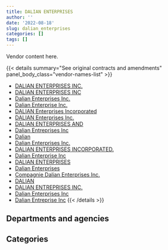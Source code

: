```yaml
---
title: DALIAN ENTERPRISES
author: ''
date: '2022-08-18'
slug: dalian_enterprises
categories: []
tags: []
---
```


<script src="/rmarkdown-libs/htmlwidgets/htmlwidgets.js"></script>
<link href="/rmarkdown-libs/datatables-css/datatables-crosstalk.css" rel="stylesheet" />
<script src="/rmarkdown-libs/datatables-binding/datatables.js"></script>
<script src="/rmarkdown-libs/jquery/jquery-3.6.0.min.js"></script>
<link href="/rmarkdown-libs/dt-core-bootstrap/css/dataTables.bootstrap.min.css" rel="stylesheet" />
<link href="/rmarkdown-libs/dt-core-bootstrap/css/dataTables.bootstrap.extra.css" rel="stylesheet" />
<script src="/rmarkdown-libs/dt-core-bootstrap/js/jquery.dataTables.min.js"></script>
<script src="/rmarkdown-libs/dt-core-bootstrap/js/dataTables.bootstrap.min.js"></script>
<link href="/rmarkdown-libs/crosstalk/css/crosstalk.min.css" rel="stylesheet" />
<script src="/rmarkdown-libs/crosstalk/js/crosstalk.min.js"></script>
<script src="/rmarkdown-libs/htmlwidgets/htmlwidgets.js"></script>
<link href="/rmarkdown-libs/datatables-css/datatables-crosstalk.css" rel="stylesheet" />
<script src="/rmarkdown-libs/datatables-binding/datatables.js"></script>
<script src="/rmarkdown-libs/jquery/jquery-3.6.0.min.js"></script>
<link href="/rmarkdown-libs/dt-core-bootstrap/css/dataTables.bootstrap.min.css" rel="stylesheet" />
<link href="/rmarkdown-libs/dt-core-bootstrap/css/dataTables.bootstrap.extra.css" rel="stylesheet" />
<script src="/rmarkdown-libs/dt-core-bootstrap/js/jquery.dataTables.min.js"></script>
<script src="/rmarkdown-libs/dt-core-bootstrap/js/dataTables.bootstrap.min.js"></script>
<link href="/rmarkdown-libs/crosstalk/css/crosstalk.min.css" rel="stylesheet" />
<script src="/rmarkdown-libs/crosstalk/js/crosstalk.min.js"></script>

Vendor content here.

{{< details summary="See original contracts and amendments" panel_body_class="vendor-names-list" >}}
- [DALIAN ENTERPRISES INC.](https://search.open.canada.ca/en/ct/?sort=contract_value_f%20desc&page=1&search_text=%22DALIAN%20ENTERPRISES%20INC.%22)
- [DALIAN ENTERPRISES INC](https://search.open.canada.ca/en/ct/?sort=contract_value_f%20desc&page=1&search_text=%22DALIAN%20ENTERPRISES%20INC%22)
- [Dalian Enterprises Inc.](https://search.open.canada.ca/en/ct/?sort=contract_value_f%20desc&page=1&search_text=%22Dalian%20Enterprises%20Inc.%22)
- [Dalian Enterprise Inc.](https://search.open.canada.ca/en/ct/?sort=contract_value_f%20desc&page=1&search_text=%22Dalian%20Enterprise%20Inc.%22)
- [DALIAN Enterprises Incorporated](https://search.open.canada.ca/en/ct/?sort=contract_value_f%20desc&page=1&search_text=%22DALIAN%20Enterprises%20Incorporated%22)
- [DALIAN Enterprises Inc.](https://search.open.canada.ca/en/ct/?sort=contract_value_f%20desc&page=1&search_text=%22DALIAN%20Enterprises%20Inc.%22)
- [DALIAN ENTERPRISES AND](https://search.open.canada.ca/en/ct/?sort=contract_value_f%20desc&page=1&search_text=%22DALIAN%20ENTERPRISES%20AND%22)
- [Dalian Entreprises Inc](https://search.open.canada.ca/en/ct/?sort=contract_value_f%20desc&page=1&search_text=%22Dalian%20Entreprises%20Inc%22)
- [Dalian](https://search.open.canada.ca/en/ct/?sort=contract_value_f%20desc&page=1&search_text=%22Dalian%22)
- [Dalian Enterprises Inc.](https://search.open.canada.ca/en/ct/?sort=contract_value_f%20desc&page=1&search_text=%22Dalian%20%20Enterprises%20Inc.%22)
- [DALIAN ENTERPRISES INCORPORATED.](https://search.open.canada.ca/en/ct/?sort=contract_value_f%20desc&page=1&search_text=%22DALIAN%20ENTERPRISES%20INCORPORATED.%22)
- [Dalian Enterprise Inc](https://search.open.canada.ca/en/ct/?sort=contract_value_f%20desc&page=1&search_text=%22Dalian%20Enterprise%20Inc%22)
- [DALIAN ENTERPRISES](https://search.open.canada.ca/en/ct/?sort=contract_value_f%20desc&page=1&search_text=%22DALIAN%20ENTERPRISES%22)
- [Dalian Enterprises](https://search.open.canada.ca/en/ct/?sort=contract_value_f%20desc&page=1&search_text=%22Dalian%20Enterprises%22)
- [Compagnie Dalian Enterprises Inc.](https://search.open.canada.ca/en/ct/?sort=contract_value_f%20desc&page=1&search_text=%22Compagnie%20Dalian%20Enterprises%20Inc.%22)
- [DALIAN](https://search.open.canada.ca/en/ct/?sort=contract_value_f%20desc&page=1&search_text=%22DALIAN%22)
- [DALIAN ENTREPRISES INC.](https://search.open.canada.ca/en/ct/?sort=contract_value_f%20desc&page=1&search_text=%22DALIAN%20ENTREPRISES%20INC.%22)
- [Dalian Enterprises Inc](https://search.open.canada.ca/en/ct/?sort=contract_value_f%20desc&page=1&search_text=%22Dalian%20Enterprises%20Inc%22)
- [Dalian Entreprise Inc](https://search.open.canada.ca/en/ct/?sort=contract_value_f%20desc&page=1&search_text=%22Dalian%20Entreprise%20Inc%22)
{{< /details >}}

## Departments and agencies

<div id="htmlwidget-1" style="width:100%;height:auto;" class="datatables html-widget"></div>
<script type="application/json" data-for="htmlwidget-1">{"x":{"style":"bootstrap","filter":"none","vertical":false,"data":[["<a href=\"/departments/aafc-aac/\">Agriculture and Agri-Food Canada<\/a>","<a href=\"/departments/aandc-aadnc/\">Crown-Indigenous Relations and Northern Affairs Canada<\/a>","<a href=\"/departments/cbsa-asfc/\">Canada Border Services Agency<\/a>","<a href=\"/departments/cic/\">Immigration, Refugees and Citizenship Canada<\/a>","<a href=\"/departments/cra-arc/\">Canada Revenue Agency<\/a>","<a href=\"/departments/csc-scc/\">Correctional Service of Canada<\/a>","<a href=\"/departments/dfo-mpo/\">Fisheries and Oceans Canada<\/a>","<a href=\"/departments/dnd-mdn/\">National Defence<\/a>","<a href=\"/departments/elections/\">Elections Canada<\/a>","<a href=\"/departments/infc/\">Infrastructure Canada<\/a>","<a href=\"/departments/nrcan-rncan/\">Natural Resources Canada<\/a>","<a href=\"/departments/rcmp-grc/\">Royal Canadian Mounted Police<\/a>","<a href=\"/departments/ssc-spc/\">Shared Services Canada<\/a>"],[27217,29565.56,null,4349215.11,108936.69,null,212798.78,6358.58,null,121757.05,null,427976.24,1028150.35],[37401.07,null,null,2242410.95,71835.07,null,null,79580.82,221850.47,34025.26,33449.16,427976.24,1024995.31],[null,null,1560127.33,2000187.5,null,null,null,435541.84,476768.45,null,197457.94,299105.08,1330352.54],[null,null,3963149.32,1925199.06,null,957692.76,null,177328.41,254384.03,null,147823.71,255372.78,2745424.14]],"container":"<table class=\"table table-striped table-hover row-border order-column display\">\n  <thead>\n    <tr>\n      <th>Department<\/th>\n      <th>2017-2018<\/th>\n      <th>2018-2019<\/th>\n      <th>2019-2020<\/th>\n      <th>2020-2021<\/th>\n    <\/tr>\n  <\/thead>\n<\/table>","options":{"order":[[4,"desc"]],"pageLength":10,"autoWidth":true,"columnDefs":[{"targets":1,"render":"function(data, type, row, meta) {\n    return type !== 'display' ? data : DTWidget.formatCurrency(data, \"$\", 2, 3, \",\", \".\", true, null);\n  }"},{"targets":2,"render":"function(data, type, row, meta) {\n    return type !== 'display' ? data : DTWidget.formatCurrency(data, \"$\", 2, 3, \",\", \".\", true, null);\n  }"},{"targets":3,"render":"function(data, type, row, meta) {\n    return type !== 'display' ? data : DTWidget.formatCurrency(data, \"$\", 2, 3, \",\", \".\", true, null);\n  }"},{"targets":4,"render":"function(data, type, row, meta) {\n    return type !== 'display' ? data : DTWidget.formatCurrency(data, \"$\", 2, 3, \",\", \".\", true, null);\n  }"},{"width":"16%","targets":[1,2,3,4]},{"className":"dt-right","targets":[1,2,3,4]}],"orderClasses":false}},"evals":["options.columnDefs.0.render","options.columnDefs.1.render","options.columnDefs.2.render","options.columnDefs.3.render"],"jsHooks":[]}</script>

## Categories

<div id="htmlwidget-2" style="width:100%;height:auto;" class="datatables html-widget"></div>
<script type="application/json" data-for="htmlwidget-2">{"x":{"style":"bootstrap","filter":"none","vertical":false,"data":[["<a href=\"/categories/1_facilities_and_construction/\">Facilities and construction<\/a>","<a href=\"/categories/11_defence/\">Defence<\/a>","<a href=\"/categories/2_professional_services/\">Professional services<\/a>","<a href=\"/categories/3_information_technology/\">Information technology<\/a>"],[null,6358.58,607098.24,5698518.54],[5054.07,74526.75,199683.31,3894260.2],[48678.67,386863.17,197457.94,5666540.9],[351530.79,128782.74,147823.71,9798236.98]],"container":"<table class=\"table table-striped table-hover row-border order-column display\">\n  <thead>\n    <tr>\n      <th>Category<\/th>\n      <th>2017-2018<\/th>\n      <th>2018-2019<\/th>\n      <th>2019-2020<\/th>\n      <th>2020-2021<\/th>\n    <\/tr>\n  <\/thead>\n<\/table>","options":{"order":[[4,"desc"]],"dom":"t","pageLength":30,"autoWidth":true,"columnDefs":[{"targets":1,"render":"function(data, type, row, meta) {\n    return type !== 'display' ? data : DTWidget.formatCurrency(data, \"$\", 2, 3, \",\", \".\", true, null);\n  }"},{"targets":2,"render":"function(data, type, row, meta) {\n    return type !== 'display' ? data : DTWidget.formatCurrency(data, \"$\", 2, 3, \",\", \".\", true, null);\n  }"},{"targets":3,"render":"function(data, type, row, meta) {\n    return type !== 'display' ? data : DTWidget.formatCurrency(data, \"$\", 2, 3, \",\", \".\", true, null);\n  }"},{"targets":4,"render":"function(data, type, row, meta) {\n    return type !== 'display' ? data : DTWidget.formatCurrency(data, \"$\", 2, 3, \",\", \".\", true, null);\n  }"},{"width":"16%","targets":[1,2,3,4]},{"className":"dt-right","targets":[1,2,3,4]}],"orderClasses":false,"lengthMenu":[10,25,30,50,100]}},"evals":["options.columnDefs.0.render","options.columnDefs.1.render","options.columnDefs.2.render","options.columnDefs.3.render"],"jsHooks":[]}</script>
